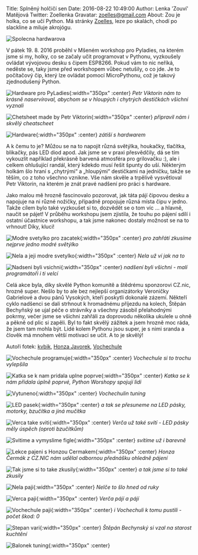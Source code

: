 Title: Splněný holčičí sen
Date: 2016-08-22 10:49:00
Author: Lenka 'Zouví' Matějová
Twitter: Zoellenka
Gravatar: zoelles@gmail.com
About: Zou je holka, co se učí Python. Má stránky [Zoelles](http://zoelles.tumblr.com/), leze po skalách, chodí po slackline a miluje akrojógu.

![Spolecna hardwarova]({filename}/images/img_4184-min.jpg)

V pátek 19. 8. 2016 proběhl v Mšeném workshop pro Pyladies, na kterém jsme si my, holky, co se začaly učit programovat v Pythonu, vyzkoušely ovládat vývojovou desku s čipem ESP8266. Pokud vám to nic neříká, neděste se, taky jsme před workshopem vůbec netušily, o co jde. Je to počítačový čip, který lze ovládat pomocí MicroPythonu, což je takový zjednodušený Python.

![Hardware pro PyLadies]({filename}/images/img_1186-min.jpg){:width="350px" :center}
*Petr Viktorin nám to krásně naservíroval, abychom se v hloupých i chytrých destičkách všichni vyznali*

![Chetsheet made by Petr Viktorin]({filename}/images/img_1190-min.jpg){:width="350px" :center}
*připravil nám i skvělý cheatscheet*

![Hardware]({filename}/images/img_1194-min.jpg){:width="350px" :center}
*zátiší s hardwarem*

A k čemu to je? Můžou se na to napojit různá světýlka, houkačky, tlačítka, blikačky, pás LED diod apod. Jak jsme se v praxi přesvědčily, dá se tím vykouzlit například překrásně barvená atmosféra pro grilovačku :), ale i celkem ohlušující randál, který kdekdo musí řešit špunty do uší. Některým holkám šlo hraní s „chytrými“ a „hloupými“ destičkami na jedničku, takže se těším, co z toho všechno vznikne. Vše nám skvěle a trpělivě vysvětloval Petr Viktorin, na kterém je znát pravé nadšení pro práci s hardware.

Jako malou mě hrozně fascinovalo pozorovat, jak táta pájí čipovou desku a napojuje na ni různé nožičky, případně propojuje různá místa čipu v jedno. Takže cílem bylo také vyzkoušet si to, dozvědět se o tom víc … a hlavně, naučit se pájet! V průběhu workshopu jsem zjistila, že touhu po pájení sdílí i ostatní účastnice workshopu, a tak jsme nakonec dostaly možnost se na to vrhnout! Díky, kluci!

![Modre svetylko pro zacatek]({filename}/images/img_1207-min.jpg){:width="350px" :center}
*pro zahřátí zkusíme nejprve jedno modré světýlko*

![Nela a jeji modre svetylko]({filename}/images/img_1208-min.jpg){:width="350px" :center}
*Nela už ví jak na to*

![Nadseni byli vsichni]({filename}/images/img_1212-min.jpg){:width="350px" :center}
*nadšení byli všichni - malí programátoři i ti velcí*

Celá akce byla, díky skvělé Python komunitě a štědrému sponzorovi CZ.nic, hrozně super. Nešlo by to ale bez nejlepší organizátorky Veroničky Gabrielové a dvou pánů Vysokých, kteří poskytli dokonalé zázemí. Někteří cyklo nadšenci se dali strhnout k hromadnému příjezdu na kolech, Štěpán Bechyňský se ujal péče o strávníky a všechny zásobil přelahodnými pokrmy, večer jsme se všichni zahřáli za doprovodu několika ukulele u ohně a pěkně od plic si zapěli. Byl to fakt skvělý zážitek a jsem hrozně moc ráda, že jsem tam mohla být. Lidé kolem Pythonu jsou super, je s nimi sranda a člověk má mnohem větší motivaci se učit. A to je skvělý!

Autoři fotek: [kvbik](https://twitter.com/kvbik), [Honza Javorek](https://twitter.com/honzajavorek), [Vochechule](https://www.facebook.com/veronika.gabrielova.7)

![Vochechule programuje]({filename}/images/img_4119-min.jpg){:width="350px" :center}
*Vochechule si to trochu vylepšila*

![Katka se k nam pridala uplne poprve]({filename}/images/img_1215-min.jpg){:width="350px" :center}
*Katka se k nám přidala úplně poprvé, Python Worshopy spojují lidi*

![Vytuneno]({filename}/images/img_1218-min.jpg){:width="350px" :center}
*Vochechulin tuning*

![LED pasek]({filename}/images/img_1253-min.jpg){:width="350px" :center}
*a tak se přesuneme na LED pásky, motorky, bzučítka a jiná mučítka*

![Verca take sviti]({filename}/images/img_1271-min.jpg){:width="350px" :center}
*Verča už také svítí - LED pásky měly úspěch (oproti bzučítkům)*

![Svitime a vymyslime figle]({filename}/images/img_1302-min.jpg){:width="350px" :center}
*svítíme už i barevně*

![Lekce pajeni s Honzou Cermakem]({filename}/images/img_1321-min.jpg){:width="350px" :center}
*Honza Čermák z CZ.NIC nám udělal odbornou přednášku ohledně pájení*

![Tak jsme si to take zkusily]({filename}/images/img_1329-min.jpg){:width="350px" :center}
*a tak jsme si to také zkusily*

![Nela paji]({filename}/images/img_1332-min.jpg){:width="350px" :center}
*Nelče to šlo hned od ruky*

![Verca paji]({filename}/images/img_1336-min.jpg){:width="350px" :center}
*Verča pájí a pájí*

![Vochechule paji]({filename}/images/img_1337_min.jpg){:width="350px" :center}
*i Vochechuli k tomu pustili - počet škod: 0*

![Stepan vari]({filename}/images/img_1374-min.jpg){:width="350px" :center}
*Štěpán Bechynský si vzal na starost kuchtění*

![Balonek tuning]({filename}/images/img_1408-min.jpg){:width="350px" :center}
